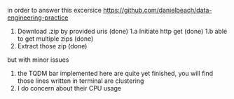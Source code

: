 in order to answer this excersice
https://github.com/danielbeach/data-engineering-practice

1. Download .zip by provided uris (done)
1.a Initiate http get (done)
1.b able to get multiple zips (done)
2. Extract those zip (done)

but with minor issues
1. the TQDM bar implemented here are quite yet finished, you will find those lines written in terminal are clustering
2. I do concern about their CPU usage